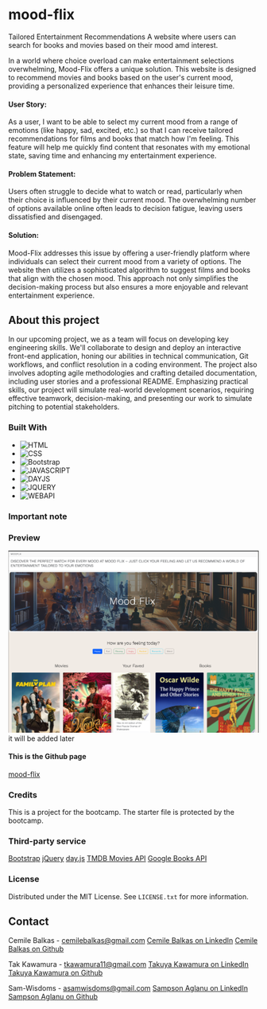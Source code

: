 # mood-flix

Tailored Entertainment Recommendations
A website where users can search for books and movies based on their mood amd interest.

In a world where choice overload can make entertainment selections overwhelming, Mood-Flix offers a unique solution. This website is designed to recommend movies and books based on the user's current mood, providing a personalized experience that enhances their leisure time.

#### User Story:

As a user, I want to be able to select my current mood from a range of emotions (like happy, sad, excited, etc.) so that I can receive tailored recommendations for films and books that match how I'm feeling. This feature will help me quickly find content that resonates with my emotional state, saving time and enhancing my entertainment experience.

#### Problem Statement:

Users often struggle to decide what to watch or read, particularly when their choice is influenced by their current mood. The overwhelming number of options available online often leads to decision fatigue, leaving users dissatisfied and disengaged.

#### Solution:

Mood-Flix addresses this issue by offering a user-friendly platform where individuals can select their current mood from a variety of options. The website then utilizes a sophisticated algorithm to suggest films and books that align with the chosen mood. This approach not only simplifies the decision-making process but also ensures a more enjoyable and relevant entertainment experience.

## About this project

In our upcoming project, we as a team will focus on developing key engineering skills. We'll collaborate to design and deploy an interactive front-end application, honing our abilities in technical communication, Git workflows, and conflict resolution in a coding environment. The project also involves adopting agile methodologies and crafting detailed documentation, including user stories and a professional README. Emphasizing practical skills, our project will simulate real-world development scenarios, requiring effective teamwork, decision-making, and presenting our work to simulate pitching to potential stakeholders.

### Built With

- ![HTML]
- ![CSS]
- ![Bootstrap]
- ![JAVASCRIPT]
- ![DAYJS]
- ![JQUERY]
- ![WEBAPI]

### Important note

### Preview

![Preview](./assets/images/demo.png) it will be added later

#### This is the Github page

[mood-flix](https://Sam-Wisdoms.github.io/mood-flix)

### Credits

This is a project for the bootcamp. The starter file is protected by the bootcamp.

### Third-party service

[Bootstrap](https://getbootstrap.com/)
[jQuery](https://jquery.com/)
[day.js](https://day.js.org/)
[TMDB Movies API](https://developer.themoviedb.org/docs)
[Google Books API](https://developers.google.com/books/docs/v1/using)

### License

Distributed under the MIT License. See `LICENSE.txt` for more information.

## Contact

Cemile Balkas - cemilebalkas@gmail.com
[Cemile Balkas on LinkedIn](https://www.linkedin.com/in/cemile-b-606084146/)
[Cemile Balkas on Github](https://github.com/cemileblks)

Tak Kawamura - tkawamura11@gmail.com
[Takuya Kawamura on LinkedIn](https://www.linkedin.com/in/tak-k-8b657828/)
[Takuya Kawamura on Github](https://github.com/sebecjeanluc)

Sam-Wisdoms - asamwisdoms@gmail.com
[Sampson Aglanu on LinkedIn](https://www.linkedin.com/in/sam-wisdoms-amenyenu-4b825b297/)
[Sampson Aglanu on Github](https://github.com/Sam-Wisdoms)

<!-- MARKDOWN LINKS & IMAGES -->
<!-- https://www.markdownguide.org/basic-syntax/#reference-style-links -->

[HTML]: https://img.shields.io/badge/HTML-orange
[CSS]: https://img.shields.io/badge/CSS-blue
[BOOTSTRAP]: https://img.shields.io/badge/BOOTSTRAP-lightblue
[JAVASCRIPT]: https://img.shields.io/badge/Javascript-yellow
[JQUERY]: https://img.shields.io/badge/JQUERY-lightblue
[DAYJS]: https://img.shields.io/badge/DAYJS-orange
[WEBAPI]: https://img.shields.io/badge/WEBAPI-orange
